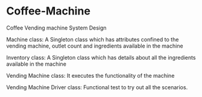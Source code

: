 # Coffee-Machine

Coffee Vending machine System Design

Machine class:
	A Singleton class which has attributes confined to the vending machine, outlet count and ingredients available in the machine
 
Inventory class:
	A Singleton class which has details about all the ingredients available in the machine 
  
Vending Machine class:
	It executes the functionality of the machine
  
Vending Machine Driver class:
	Functional test to try out all the scenarios.
